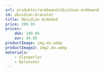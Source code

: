 ```yaml
---
url: produkter/armbaand/obsidian-armbaand
id: obsidian-bracelet
title: Obsidian Armbånd
price: 299.95
prices:
    dkk: 299.95
    eur: 49.95
productImage: img.da.webp
productImage2: img2.da.webp
materials:
    - Glasperler
    - Nylonsnor
---
```

